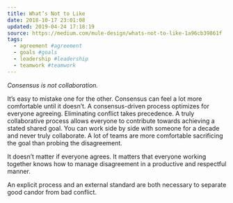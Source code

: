 ```yaml
---
title: What’s Not to Like
date: 2018-10-17 23:01:08
updated: 2019-04-24 17:18:19
source: https://medium.com/mule-design/whats-not-to-like-1a96cb39861f
tags:
  - agreement #agreement
  - goals #goals
  - leadership #leadership
  - teamwork #teamwork
---
```

*Consensus is not collaboration.*

It’s easy to mistake one for the other. Consensus can feel a lot more comfortable until it doesn’t. A consensus-driven process optimizes for everyone agreeing. Eliminating conflict takes precedence. A truly collaborative process allows everyone to contribute towards achieving a stated shared goal. You can work side by side with someone for a decade and never truly collaborate. A lot of teams are more comfortable sacrificing the goal than probing the disagreement.

It doesn’t matter if everyone agrees. It matters that everyone working together knows how to manage disagreement in a productive and respectful manner.

An explicit process and an external standard are both necessary to separate good candor from bad conflict.